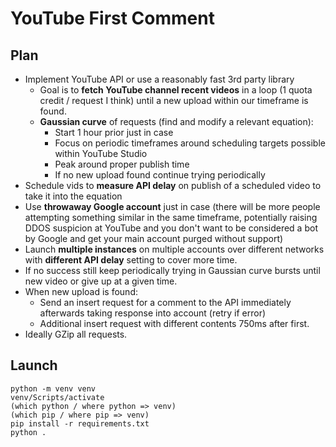 # YouTube First Comment

## Plan

- Implement YouTube API or use a reasonably fast 3rd party library
  - Goal is to **fetch YouTube channel recent videos** in a loop (1 quota credit / request I think) until a new upload within our timeframe is found.
  - **Gaussian curve** of requests (find and modify a relevant equation): 
    - Start 1 hour prior just in case
    - Focus on periodic timeframes around scheduling targets possible within YouTube Studio
    - Peak around proper publish time
    - If no new upload found continue trying periodically
- Schedule vids to **measure API delay** on publish of a scheduled video to take it into the equation
- Use **throwaway Google account** just in case (there will be more people attempting something similar in the same timeframe, potentially raising DDOS suspicion at YouTube and you don't want to be considered a bot by Google and get your main account purged without support)
- Launch **multiple instances** on multiple accounts over different networks with **different API delay** setting to cover more time.
- If no success still keep periodically trying in Gaussian curve bursts until new video or give up at a given time.
- When new upload is found:
  - Send an insert request for a comment to the API immediately afterwards taking response into account (retry if error)
  - Additional insert request with different contents 750ms after first.
- Ideally GZip all requests.

## Launch

```
python -m venv venv
venv/Scripts/activate
(which python / where python => venv)
(which pip / where pip => venv)
pip install -r requirements.txt
python .
```

